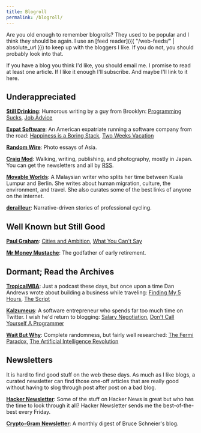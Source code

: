 ```yaml
---
title: Blogroll
permalink: /blogroll/
---
```


Are you old enough to remember blogrolls? They used to be popular and I think they should be again. I use an [feed reader]({{ "/web-feeds/" | absolute_url }}) to keep up with the bloggers I like. If you do not, you should probably look into that.

If you have a blog you think I'd like, you should email me. I promise to read at least one article. If I like it enough I'll subscribe. And maybe I'll link to it here.

## Underappreciated

[**Still Drinking**](https://www.stilldrinking.org/essays.php): Humorous writing by a guy from Brooklyn: [Programming Sucks](https://www.stilldrinking.org/programming-sucks), [Job Advice](https://www.stilldrinking.org/job-advice)

[**Expat Software**](http://www.expatsoftware.com/articles/): An American expatriate running a software company from the road: [Happiness is a Boring Stack](http://www.expatsoftware.com/articles/happiness-is-a-boring-stack.html), [Two Weeks Vacation](http://www.expatsoftware.com/articles/2007/02/two-weeks-vacation-is-only.html)

[**Random Wire**](https://randomwire.com/): Photo essays of Asia.

[**Craig Mod**](https://craigmod.com/): Walking, writing, publishing, and photography, mostly in Japan. You can get the newsletters and all by [RSS](https://craigmod.com/index.xml).

[**Movable Worlds**](https://movableworlds.substack.com/archive): A Malaysian writer who splits her time between Kuala Lumpur and Berlin. She writes about human migration, culture, the environment, and travel. She also curates some of the best links of anyone on the internet.

[**derailleur**](https://derailleur.substack.com/archive): Narrative-driven stories of professional cycling.

## Well Known but Still Good

[**Paul Graham**](http://paulgraham.com/articles.html): [Cities and Ambition](http://www.paulgraham.com/cities.html), [What You Can't Say](http://www.paulgraham.com/say.html)

[**Mr Money Mustache**](http://www.mrmoneymustache.com/): The godfather of early retirement.

## Dormant; Read the Archives

[**TropicalMBA**](http://www.tropicalmba.com/): Just a podcast these days, but once upon a time Dan Andrews wrote about building a business while traveling: [Finding My 5 Hours](http://www.tropicalmba.com/5hours/), [The Script](http://www.tropicalmba.com/the-script/)

[**Kalzumeus**](https://www.kalzumeus.com/): A software entrepreneur who spends far too much time on Twitter. I wish he'd return to blogging: [Salary Negotiation](https://www.kalzumeus.com/2012/01/23/salary-negotiation/), [Don't Call Yourself A Programmer](https://www.kalzumeus.com/2011/10/28/dont-call-yourself-a-programmer/)

[**Wait But Why**](https://waitbutwhy.com/): Complete randomness, but fairly well researched: [The Fermi Paradox](https://waitbutwhy.com/2014/05/fermi-paradox.html), [The Artificial Intelligence Revolution](https://waitbutwhy.com/2015/01/artificial-intelligence-revolution-1.html)

## Newsletters

It is hard to find good stuff on the web these days. As much as I like blogs, a curated newsletter can find those one-off articles that are really good without having to slog through post after post on a bad blog.

[**Hacker Newsletter**](https://www.hackernewsletter.com/): Some of the stuff on Hacker News is great but who has the time to look through it all? Hacker Newsletter sends me the best-of-the-best every Friday.

[**Crypto-Gram Newsletter**](https://www.schneier.com/crypto-gram/): A monthly digest of Bruce Schneier's blog.

